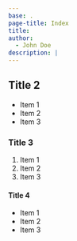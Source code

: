 ```yaml
---
base: .
page-title: Index
title:
author:
  - John Doe
description: |
---
```


## Title 2

* Item 1
* Item 2
* Item 3

### Title 3

1. Item 1
2. Item 2
3. Item 3

#### Title 4

- Item 1
- Item 2
- Item 3
